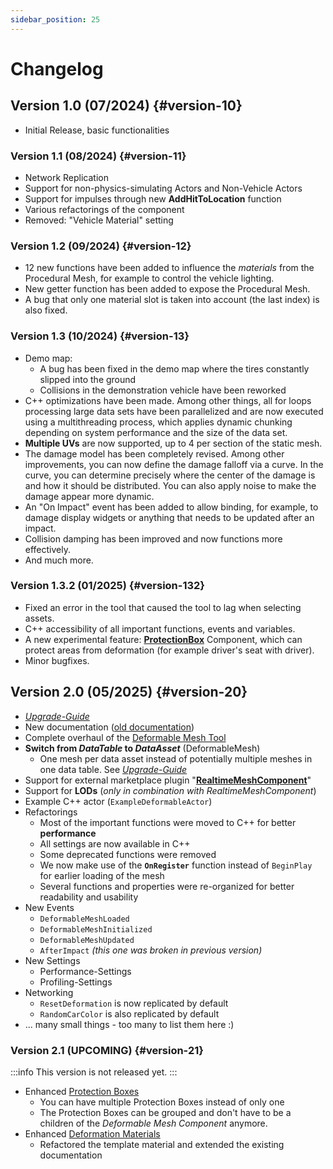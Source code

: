 ```yaml
---
sidebar_position: 25
---
```


# Changelog

## Version 1.0 (07/2024) {#version-10}
- Initial Release, basic functionalities

### Version 1.1 (08/2024) {#version-11}
- Network Replication
- Support for non-physics-simulating Actors and Non-Vehicle Actors
- Support for impulses through new **AddHitToLocation** function
- Various refactorings of the component
- Removed: "Vehicle Material" setting

### Version 1.2 (09/2024) {#version-12}
- 12 new functions have been added to influence the _materials_ from the Procedural Mesh, for example to control the vehicle lighting.
- New getter function has been added to expose the Procedural Mesh. 
- A bug that only one material slot is taken into account (the last index) is also   fixed.

### Version 1.3 (10/2024) {#version-13}
- Demo map:
    - A bug has been fixed in the demo map where the tires constantly slipped into the ground
    - Collisions in the demonstration vehicle have been reworked
- C++ optimizations have been made. Among other things, all for loops processing large data sets have been parallelized and are now executed using a multithreading process, which applies dynamic chunking depending on system performance and the size of the data set.
- **Multiple UVs** are now supported, up to 4 per section of the static mesh.
- The damage model has been completely revised. Among other improvements, you can now define the damage falloff via a curve. In the curve, you can determine precisely where the center of the damage is and how it should be distributed. You can also apply noise to make the damage appear more dynamic.
- An "On Impact" event has been added to allow binding, for example, to damage display widgets or anything that needs to be updated after an impact.
- Collision damping has been improved and now functions more effectively.
- And much more. 

### Version 1.3.2 (01/2025) {#version-132}
- Fixed an error in the tool that caused the tool to lag when selecting assets.
- C++ accessibility of all important functions, events and variables.
- A new experimental feature: [**ProtectionBox**](./advanced-guides/protectionbox.md) Component, which can protect areas from deformation (for example driver's seat with driver).
- Minor bugfixes.

## Version 2.0 (05/2025) {#version-20}
- [*Upgrade-Guide*](./upgrading.md#version-1x-to-2x)
- New documentation ([old documentation](https://docs.google.com/document/d/15rQ43N4Q9SQlBJg12ZPjgmUrXZX8UX5u07IsrkZnFo8/edit?usp=sharing))
- Complete overhaul of the [Deformable Mesh Tool](./guides/mesh-tool/overview.md)
- **Switch from *DataTable* to *DataAsset*** (DeformableMesh)
    - One mesh per data asset instead of potentially multiple meshes in one data table. See [*Upgrade-Guide*](./upgrading.md#version-1x-to-2x)
- Support for external marketplace plugin "[**RealtimeMeshComponent**](./installation/realtimemesh.md)"
- Support for **LODs** (_only in combination with RealtimeMeshComponent_)
- Example C++ actor (``ExampleDeformableActor``)
- Refactorings
    - Most of the important functions were moved to C++ for better **performance**
    - All settings are now available in C++
    - Some deprecated functions were removed
    - We now make use of the **``OnRegister``** function instead of ``BeginPlay`` for earlier loading of the mesh
    - Several functions and properties were re-organized for better readability and usability
- New Events
    - ``DeformableMeshLoaded``
    - ``DeformableMeshInitialized``
    - ``DeformableMeshUpdated``
    - ``AfterImpact`` _(this one was broken in previous version)_
- New Settings
    - Performance-Settings
    - Profiling-Settings
- Networking
    - ``ResetDeformation`` is now replicated by default
    - ``RandomCarColor`` is also replicated by default
- ... many small things - too many to list them here :)

### Version 2.1 (UPCOMING) {#version-21}
:::info
This version is not released yet.
:::
- Enhanced [Protection Boxes](./advanced-guides/protectionbox.md)
    - You can have multiple Protection Boxes instead of only one
    - The Protection Boxes can be grouped and don't have to be a children of the *Deformable Mesh Component* anymore.
- Enhanced [Deformation Materials](./advanced-guides/deformation-material.md)
    - Refactored the template material and extended the existing documentation